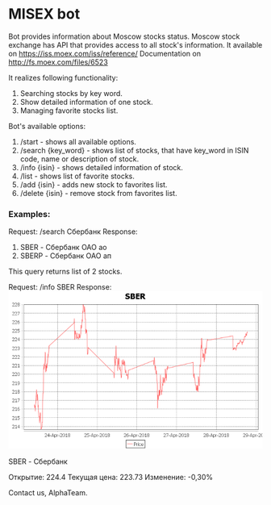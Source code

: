 # MISEX bot
Bot provides information about Moscow stocks status. Moscow stock exchange has API that provides access to all stock's information.
It available on https://iss.moex.com/iss/reference/
Documentation on http://fs.moex.com/files/6523

It realizes following functionality:
1. Searching stocks by key word.
2. Show detailed information of one stock.
3. Managing favorite stocks list.

Bot's available options:

1. /start - shows all available options.
2. /search {key_word} - shows list of stocks, that have key_word in ISIN code, name or description of stock.
3. /info {isin} - shows detailed information of stock.
4. /list - shows list of favorite stocks.
5. /add {isin} - adds new stock to favorites list.
6. /delete {isin} - remove stock from favorites list.

### Examples:
Request: /search Сбербанк
Response:
1. SBER - Сбербанк ОАО ао
2. SBERP - Сбербанк ОАО ап

This query returns list of 2 stocks.

Request: /info SBER
Response:
![alt text](https://github.com/Kroca/Scala-bot/blob/dev/example.png "Example")

SBER - Сбербанк
 
Открытие: 224.4
Текущая цена: 223.73 
Изменение: -0,30%

Contact us, AlphaTeam.